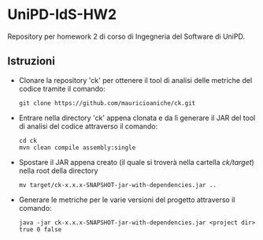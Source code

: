 # UniPD-IdS-HW2
Repository per homework 2 di corso di Ingegneria del Software di UniPD.

## Istruzioni
- Clonare la repository 'ck' per ottenere il tool di analisi delle metriche del codice tramite il comando:
    ```
    git clone https://github.com/mauricioaniche/ck.git
    ```
- Entrare nella directory 'ck' appena clonata e da lì generare il JAR del tool di analisi del codice attraverso il comando:
    ```
    cd ck
    mvn clean compile assembly:single
    ```
- Spostare il JAR appena creato (il quale si troverà nella cartella _ck/target_) nella root della directory
    ```
    mv target/ck-x.x.x-SNAPSHOT-jar-with-dependencies.jar ..
    ```
- Generare le metriche per le varie versioni del progetto attraverso il comando:
    ```
    java -jar ck-x.x.x-SNAPSHOT-jar-with-dependencies.jar <project dir> true 0 false
    ```
     
